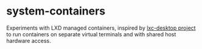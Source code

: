 # system-containers
Experiments with LXD managed containers, inspired by [lxc-desktop project](https://github.com/ustuehler/lxc-desktop) to run containers on separate virtual terminals and with shared host hardware access.
